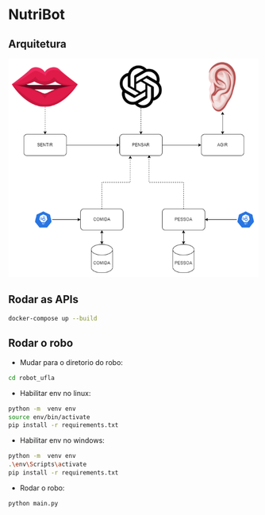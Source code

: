 # NutriBot

## Arquitetura

![Arquitetura](./architecture/NutriBot.drawio.png)

## Rodar as APIs

```sh
docker-compose up --build
```

## Rodar o robo

- Mudar para o diretorio do robo: 

```sh
cd robot_ufla
```

- Habilitar env no linux:

```sh
python -m  venv env
source env/bin/activate 
pip install -r requirements.txt
```

- Habilitar env no windows: 

```sh
python -m  venv env
.\env\Scripts\activate
pip install -r requirements.txt
```

- Rodar o robo:

```sh
python main.py
```